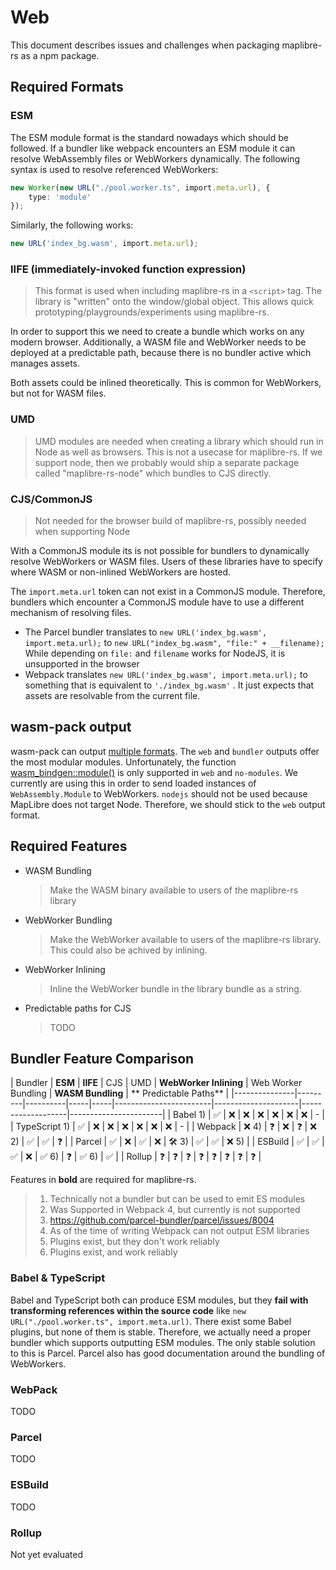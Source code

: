 # Web

This document describes issues and challenges when packaging maplibre-rs as a npm package.

## Required Formats

### ESM

The ESM module format is the standard nowadays which should be followed. If a bundler like webpack encounters an ESM
module it can resolve WebAssembly files or WebWorkers dynamically.
The following syntax is used to resolve referenced WebWorkers:

```ts
new Worker(new URL("./pool.worker.ts", import.meta.url), {
    type: 'module'
});
```

Similarly, the following works:

```ts
new URL('index_bg.wasm', import.meta.url);
```

### IIFE (immediately-invoked function expression)

> This format is used when including maplibre-rs in a `<script>` tag. The library is "written" onto the window/global
> object. This allows quick prototyping/playgrounds/experiments using maplibre-rs.

In order to support this we need to create a bundle which works on any modern browser. Additionally, a WASM file and
WebWorker needs to be deployed at a predictable path, because there is no bundler active which manages assets.

Both assets could be inlined theoretically. This is common for WebWorkers, but not for WASM files.

### UMD

> UMD modules are needed when creating a library which should run in Node as well as browsers. This is not a usecase
> for maplibre-rs. If we support node, then we probably would ship a separate package called "maplibre-rs-node" which
> bundles to CJS directly.

### CJS/CommonJS

> Not needed for the browser build of maplibre-rs, possibly needed when supporting Node

With a CommonJS module its is not possible for bundlers to dynamically resolve WebWorkers or WASM files. Users of these
libraries have
to specify where WASM or non-inlined WebWorkers are hosted.

The `import.meta.url` token can not exist in a CommonJS module. Therefore, bundlers which encounter a CommonJS module
have to use a different mechanism of resolving files.

* The Parcel bundler translates to `new URL('index_bg.wasm', import.meta.url);`
  to `new URL("index_bg.wasm", "file:" + __filename);`
  While depending on `file:` and `filename` works for NodeJS, it is unsupported in the browser
* Webpack translates `new URL('index_bg.wasm', import.meta.url);` to something that is equivalent to `'./index_bg.wasm'`
  . It just expects that assets are resolvable from the current file.

## wasm-pack output

wasm-pack can output [multiple formats](https://rustwasm.github.io/docs/wasm-pack/commands/build.html#target). The `web`
and `bundler` outputs offer the most modular modules.
Unfortunately, the
function [wasm_bindgen::module()](https://docs.rs/wasm-bindgen/0.2.80/src/wasm_bindgen/lib.rs.html#1208-1217)
is only supported in `web` and `no-modules`. We currently are using this in order to send loaded instances
of `WebAssembly.Module` to WebWorkers. `nodejs` should not be used because MapLibre does not target Node.
Therefore, we should stick to the `web` output format.

## Required Features

* WASM Bundling
  > Make the WASM binary available to users of the maplibre-rs library
* WebWorker Bundling
  > Make the WebWorker available to users of the maplibre-rs library. This could also be achived by inlining.
* WebWorker Inlining
  > Inline the WebWorker bundle in the library bundle as a string.
* Predictable paths for CJS
  > TODO

## Bundler Feature Comparison

| Bundler       | **ESM** | **IIFE** | CJS | UMD | **WebWorker Inlining** | Web Worker Bundling | **WASM Bundling** | **
Predictable Paths** |
|---------------|---------|----------|-----|-----|------------------------|---------------------|-------------------|-----------------------|
| Babel 1)      | ✅       | ❌        | ❌   | ❌   | ❌                      | ❌                   | ❌                 | -                     |
| TypeScript 1) | ✅       | ❌        | ❌   | ❌   | ❌                      | ❌                   | ❌                 | -                     |
| Webpack       | ❌ 4)    | ❓        | ❌   | ❓   | ❌ 2)                   | ✅                   | ✅                 | ❓                     |
| Parcel        | ✅       | ❌        | ✅   | ❌   | 🛠️ 3)                 | ✅                   | ✅                 | ❌ 5)                  |
| ESBuild       | ✅       | ✅        | ✅   | ❌   | ✅ 6)                  | ❓                   | ✅ 6)              | ✅                     |
| Rollup        | ❓       | ❓        | ❓   | ❓   | ❓                      | ❓                   | ❓                 | ❓                     |

Features in **bold** are required for maplibre-rs.

> 1) Technically not a bundler but can be used to emit ES modules
> 2) Was Supported in Webpack 4, but currently is not supported
> 3) https://github.com/parcel-bundler/parcel/issues/8004
> 4) As of the time of writing Webpack can not output ESM libraries
> 5) Plugins exist, but they don't work reliably
> 6) Plugins exist, and work reliably

### Babel & TypeScript

Babel and TypeScript both can produce ESM modules, but they **fail with transforming references within the source code**
like `new URL("./pool.worker.ts", import.meta.url)`. There exist some Babel plugins, but none of them is stable.
Therefore, we actually need a proper bundler which supports outputting ESM modules.
The only stable solution to this is Parcel. Parcel also has good documentation around the bundling of WebWorkers.


### WebPack

TODO

### Parcel

TODO

### ESBuild

TODO

### Rollup

Not yet evaluated